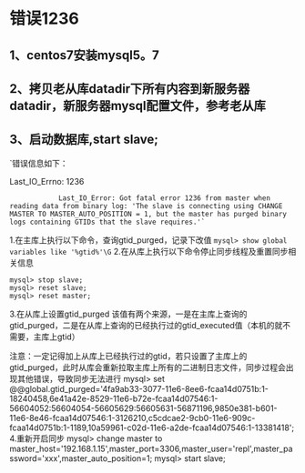 # 错误1236

## 1、centos7安装mysql5。7

## 2、拷贝老从库datadir下所有内容到新服务器datadir，新服务器mysql配置文件，参考老从库

## 3、启动数据库,start slave;

\`错误信息如下：

Last\_IO\_Errno: 1236

```text
            Last_IO_Error: Got fatal error 1236 from master when reading data from binary log: 'The slave is connecting using CHANGE MASTER TO MASTER_AUTO_POSITION = 1, but the master has purged binary logs containing GTIDs that the slave requires.'`
```

1.在主库上执行以下命令，查询gtid\_purged，记录下改值 `mysql> show global variables like '%gtid%'\G` 2.在从库上执行以下命令停止同步线程及重置同步相关信息

```text
mysql> stop slave;
mysql> reset slave;
mysql> reset master;
```

3.在从库上设置gtid\_purged 该值有两个来源，一是在主库上查询的gtid\_purged，二是在从库上查询的已经执行过的gtid\_executed值（本机的就不需要，主库上gtid）

注意：一定记得加上从库上已经执行过的gtid，若只设置了主库上的gtid\_purged，此时从库会重新拉取主库上所有的二进制日志文件，同步过程会出现其他错误，导致同步无法进行 mysql&gt; set @@global.gtid\_purged='4fa9ab33-3077-11e6-8ee6-fcaa14d0751b:1-18240458,6e41a42e-8529-11e6-b72e-fcaa14d07546:1-56604052:56604054-56605629:56605631-56871196,9850e381-b601-11e6-8e46-fcaa14d07546:1-3126210,c5cdcae2-9cb0-11e6-909c-fcaa14d0751b:1-1189,10a59961-c02d-11e6-a2de-fcaa14d07546:1-13381418'; 4.重新开启同步 mysql&gt; change master to master\_host='192.168.1.15',master\_port=3306,master\_user='repl',master\_password='xxx',master\_auto\_position=1; mysql&gt; start slave;

